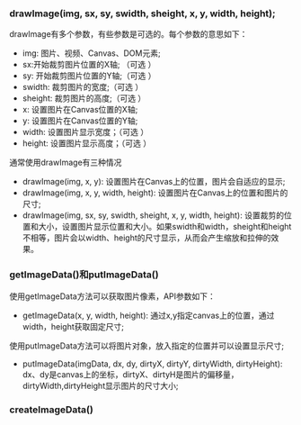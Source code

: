 

### drawImage(img, sx, sy, swidth, sheight, x, y, width, height);
drawImage有多个参数，有些参数是可选的。每个参数的意思如下：

* img: 图片、视频、Canvas、DOM元素;
* sx:开始裁剪图片位置的X轴; （可选 ）
* sy: 开始裁剪图片位置的Y轴;（可选 ）
* swidth: 裁剪图片的宽度;（可选 ）
* sheight: 裁剪图片的高度;（可选 ）
* x: 设置图片在Canvas位置的X轴;
* y: 设置图片在Canvas位置的Y轴;
* width: 设置图片显示宽度；（可选 ）
* height: 设置图片显示高度；（可选 ）

通常使用drawImage有三种情况
* drawImage(img, x, y): 设置图片在Canvas上的位置，图片会自适应的显示;
* drawImage(img, x, y, width, height): 设置图片在Canvas上的位置和图片的尺寸;
* drawImage(img, sx, sy, swidth, sheight, x, y, width, height): 设置裁剪的位置和大小，设置图片显示位置和大小。如果swidth和width，sheight和height不相等，图片会以width、height的尺寸显示，从而会产生缩放和拉伸的效果。 


### getImageData()和putImageData()
使用getImageData方法可以获取图片像素，API参数如下：
* getImageData(x, y, width, height): 通过x,y指定canvas上的位置，通过width，height获取固定尺寸;

使用putImageData方法可以将图片对象，放入指定的位置并可以设置显示尺寸;
* putImageData(imgData, dx, dy, dirtyX, dirtyY, dirtyWidth, dirtyHeight): dx、dy是canvas上的坐标，dirtyX、dirtyH是图片的偏移量，dirtyWidth,dirtyHeight显示图片的尺寸大小; 


### createImageData()